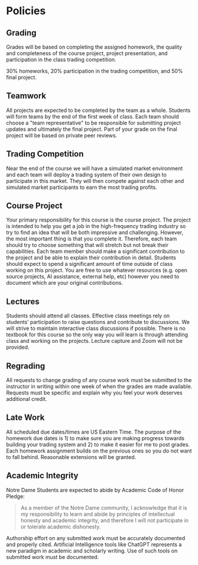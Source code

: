 # Policies

## Grading

Grades will be based on completing the assigned homework, the quality
and completeness of the course project, project presentation, and
participation in the class trading competition.

30% homeworks, 20% participation in the trading competition, and 50%
final project.

## Teamwork

All projects are expected to be completed by the team as a whole.
Students will form teams by the end of the first week of class. Each
team should choose a "team representative" to be responsible for
submitting project updates and ultimately the final project. Part of
your grade on the final project will be based on private peer reviews.

## Trading Competition

Near the end of the course we will have a simulated market environment
and each team will deploy a trading system of their own design to
participate in this market. They will then compete against each other
and simulated market participants to earn the most trading profits.

## Course Project

Your primary responsibility for this course is the course project. The
project is intended to help you get a job in the high-frequency
trading industry so try to find an idea that will be both impressive
and challenging. However, the most important thing is that you
complete it. Therefore, each team should try to choose something that
will stretch but not break their capabilities. Each team member should
make a significant contribution to the project and be able to explain
their contribution in detail. Students should expect to spend a
significant amount of time outside of class working on this project.
You are free to use whatever resources (e.g. open source projects, AI
assistance, external help, etc) however you need to document which are
your original contributions.

## Lectures

Students should attend all classes. Effective class meetings
rely on students’ participation to raise questions and
contribute to discussions. We will strive to maintain
interactive class discussions if possible. There is no textbook
for this course so the only way you will learn is through
attending class and working on the projects.
Lecture capture and Zoom will not be provided.

## Regrading

All requests to change grading of any course work must be
submitted to the instructor in writing within one week of when
the grades are made available. Requests must be specific and
explain why you feel your work deserves additional credit.

## Late Work

All scheduled due dates/times are US Eastern Time. The purpose
of the homework due dates is 1) to make sure you are making
progress towards building your trading system and 2) to make it
easier for me to post grades. Each homework assignment builds on
the previous ones so you do not want to fall behind. Reasonable
extensions will be granted.

## Academic Integrity

Notre Dame Students are expected to abide by Academic Code of
Honor Pledge:

> As a member of the Notre Dame community, I acknowledge that it is
> my responsibility to learn and abide by principles of intellectual
> honesty and academic integrity, and therefore I will not
> participate in or tolerate academic dishonesty.

Authorship effort on any submitted work must be accurately
documented and properly cited. Artificial Intelligence tools
like ChatGPT represents a new paradigm in academic and scholarly
writing. Use of such tools on submitted work must be documented.
